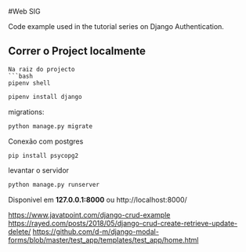 #Web SIG

Code example used in the tutorial series on Django Authentication.

## Correr o Project localmente

```
Na raiz do projecto 
```bash
pipenv shell
```

```bash
pipenv install django
```
migrations:

```bash
python manage.py migrate
```
Conexão com postgres
```bash
pip install psycopg2

```
levantar o servidor

```bash
python manage.py runserver
```

Disponivel em  **127.0.0.1:8000** ou http://localhost:8000/

https://www.javatpoint.com/django-crud-example
https://rayed.com/posts/2018/05/django-crud-create-retrieve-update-delete/
https://github.com/d-m/django-modal-forms/blob/master/test_app/templates/test_app/home.html
